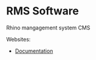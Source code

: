 # RMS Software

Rhino mangagement system CMS

Websites:
- [Documentation](rms-software.github.io/RMS-documentation)
